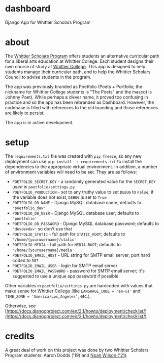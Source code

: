 # dashboard
Django App for Whittier Scholars Program

# about
The [Whittier Scholars Program](https://www.whittier.edu/academics/whittierscholars/about) offers students an alternative curricular path for a liberal arts education at Whittier College.
Each student designs their own course of study at [Whittier College](https://www.whittier.edu).
This app is designed to help students manage their curricular path, and to help the Whittier Scholars Council to advise students in the program.

The app was previously branded as Poetfolio (Poets + Portfolio; the nickname for Whittier College students is "The Poets" and the mascot is Johnny Poet).
While perhaps a clever name, it proved too confusing in practice and so the app has been rebranded as Dashboard.
However, the codebase is filled with references to the old branding and those references are likely to persist.

The app is in active development.

# setup
The `requirements.txt` file was created with `pip freeze`, so any new deployment can use `pip install -r requirements.txt` to install the dependencies to the appropriate virtual environment.
In addition, a number of environment variables will need to be set. They are as follows:
  * `POETFOLIO_SECRET_KEY` - a randomly generated value for the `SECRET_KEY` used in `poetfolio/settings.py`
  * `POETFOLIO_PRODUCTION` - set to any truthy value to set `DEBUG` to `False`; if the variable does not exist, `DEBUG` is set to `True`
  * `POETFOLIO_DB_NAME` - Django MySQL database name; defaults to `'poetfolio_dev'`
  * `POETFOLIO_DB_USER` - Django MySQL database user; defaults to `'poetfolio'`
  * `POETFOLIO_DB_PASSWORD` - Django MySQL database password; defaults to `'devdevdev'` so don't use that
  * `POETFOLIO_STATIC` - full path for `STATIC_ROOT`; defaults to `'/home/{yourusername}/static'`
  * `POETFOLIO_MEDIA` - full path for `MEDIA_ROOT`; defaults to `'/home/{yourusername}/media'`
  * `POETFOLIO_EMAIL_HOST` - URL string for SMTP email server; port hard coded to `587`
  * `POETFOLIO_EMAIL_USER` - login for SMTP email server
  * `POETFOLIO_EMAIL_PASSWORD` - password for SMTP email server; it's suggested to use a unique app password if possible

Other variables in `poetfolio/settings.py` are hardcoded with values that make sense for Whittier College (like `LANGUAGE_CODE = 'en-us'` and `TIME_ZONE = 'America/Los_Angeles'`, etc.).

Otherwise, see [https://docs.djangoproject.com/en/2.1/howto/deployment/checklist/](https://docs.djangoproject.com/en/2.1/howto/deployment/checklist/)

# credits
A great deal of work on this project was done by two Whittier Scholars Program students: Aaron Dodds ('19) and [Noah Wilson ('21)](https://noahwilson.scholars.domains/).

